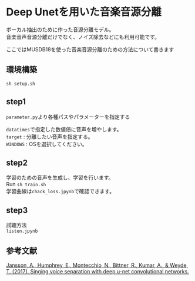 # Deep Unetを用いた音楽音源分離

ボーカル抽出のために作った音源分離モデル。<br>
音楽音声音源分離だけでなく、ノイズ除去などにも利用可能です。

ここではMUSDB18を使った音楽音源分離のための方法について書きます

## 環境構築
`sh setup.sh`

## step1
`parameter.py`より各種パスやパラメーターを指定する

`datatimes`で指定した数値倍に音声を増やします。<br>
`target` : 分離したい音声を指定する。<br>
`WINDOWS` : OSを選択してください。<br>

## step2
学習のための音声を生成し、学習を行います。<br>
Run `sh train.sh`<br>
学習曲線は`chack_loss.jpynb`で確認できます。

## step3
試聴方法<br>
`listen.jpynb`

## 参考文献
[Jansson, A., Humphrey, E., Montecchio, N., Bittner, R., Kumar, A., & Weyde, T. (2017). Singing voice separation with deep u-net convolutional networks.](https://openaccess.city.ac.uk/id/eprint/19289/)
